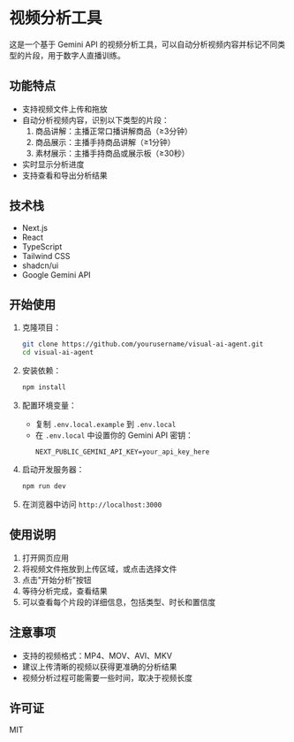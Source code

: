 # 视频分析工具

这是一个基于 Gemini API 的视频分析工具，可以自动分析视频内容并标记不同类型的片段，用于数字人直播训练。

## 功能特点

- 支持视频文件上传和拖放
- 自动分析视频内容，识别以下类型的片段：
  1. 商品讲解：主播正常口播讲解商品（≥3分钟）
  2. 商品展示：主播手持商品讲解（≥1分钟）
  3. 素材展示：主播手持商品或展示板（≥30秒）
- 实时显示分析进度
- 支持查看和导出分析结果

## 技术栈

- Next.js
- React
- TypeScript
- Tailwind CSS
- shadcn/ui
- Google Gemini API

## 开始使用

1. 克隆项目：
   ```bash
   git clone https://github.com/yourusername/visual-ai-agent.git
   cd visual-ai-agent
   ```

2. 安装依赖：
   ```bash
   npm install
   ```

3. 配置环境变量：
   - 复制 `.env.local.example` 到 `.env.local`
   - 在 `.env.local` 中设置你的 Gemini API 密钥：
     ```
     NEXT_PUBLIC_GEMINI_API_KEY=your_api_key_here
     ```

4. 启动开发服务器：
   ```bash
   npm run dev
   ```

5. 在浏览器中访问 `http://localhost:3000`

## 使用说明

1. 打开网页应用
2. 将视频文件拖放到上传区域，或点击选择文件
3. 点击"开始分析"按钮
4. 等待分析完成，查看结果
5. 可以查看每个片段的详细信息，包括类型、时长和置信度

## 注意事项

- 支持的视频格式：MP4、MOV、AVI、MKV
- 建议上传清晰的视频以获得更准确的分析结果
- 视频分析过程可能需要一些时间，取决于视频长度

## 许可证

MIT 
